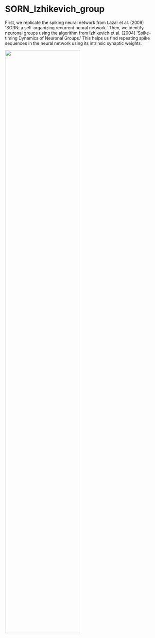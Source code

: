 # SORN_Izhikevich_group

First, we replicate the spiking neural network from Lazar et al. (2009) 'SORN: a self-organizing recurrent neural network.' Then, we identify neuronal groups using the algorithm from Izhikevich et al. (2004) 'Spike-timing Dynamics of Neuronal Groups.' This helps us find repeating spike sequences in the neural network using its intrinsic synaptic weights.

<img src="https://github.com/seantanabe/SORN_Izhikevich_group/assets/170565753/e3661688-c218-4df1-a756-8d9d086a382d" width="70%" height="70%">
